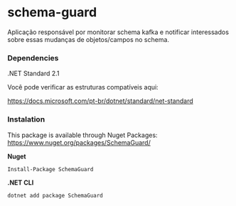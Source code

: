 # schema-guard
Aplicação responsável por monitorar schema kafka e notificar interessados sobre essas mudanças de objetos/campos no schema.

### Dependencies
.NET Standard 2.1

Você pode verificar as estruturas compatíveis aqui:

https://docs.microsoft.com/pt-br/dotnet/standard/net-standard


### Instalation
This package is available through Nuget Packages: https://www.nuget.org/packages/SchemaGuard/

**Nuget**
```
Install-Package SchemaGuard
```

**.NET CLI**
```
dotnet add package SchemaGuard
```
